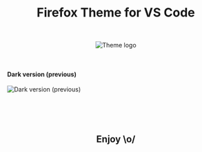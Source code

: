 <h1 align="center">
    Firefox Theme for VS Code
</h1>

<br>

<p align="center">
    <img src="https://raw.githubusercontent.com/firefox-theme/visual-studio-code/master/images/icon.svg.png" alt="Theme logo">
</p>

<br>

#### Dark version (previous)
![Dark version (previous)](images/dark-previous.png)

<br><br><br>

<h2 align="center">Enjoy \o/</h2>
